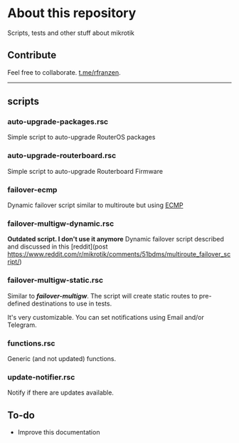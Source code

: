 # About this repository
Scripts, tests and other stuff about mikrotik

## Contribute
Feel free to collaborate.
[t.me/rfranzen](https://t.me/rfranzen).

---

## scripts

### auto-upgrade-packages.rsc
Simple script to auto-upgrade RouterOS packages


### auto-upgrade-routerboard.rsc
Simple script to auto-upgrade Routerboard Firmware


### failover-ecmp
Dynamic failover script similar to multiroute but using [ECMP](https://wiki.mikrotik.com/wiki/ECMP_load_balancing_with_masquerade)


### failover-multigw-dynamic.rsc
**Outdated script. I don't use it anymore**
Dynamic failover script described and discussed in this [reddit](post https://www.reddit.com/r/mikrotik/comments/51bdms/multiroute_failover_script/)


### failover-multigw-static.rsc
Similar to ***failover-multigw***. The script will create static routes to pre-defined destinations to use in tests.

It's very customizable. You can set notifications using Email and/or Telegram.


### functions.rsc
Generic (and not updated) functions.


### update-notifier.rsc
Notify if there are updates available.


## To-do
* Improve this documentation
